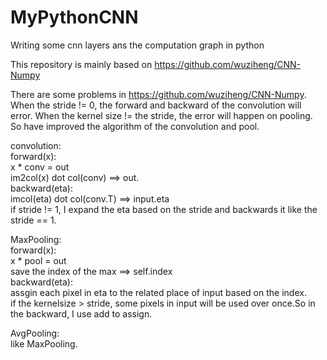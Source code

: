  # MyPythonCNN
Writing some cnn layers ans the computation graph in python

This repository is mainly based on https://github.com/wuziheng/CNN-Numpy

There are some problems in https://github.com/wuziheng/CNN-Numpy. When the stride != 0, the forward and backward of the convolution will error. When the kernel size != the stride, the error will happen on pooling. So  have improved the algorithm of the convolution and pool. 

convolution:<br>
	forward(x):<br>
	x * conv = out<br>
	im2col(x) dot col(conv) ==> out.<br>
	backward(eta):<br>
	imcol(eta) dot col(conv.T) ==> input.eta<br>
	if stride != 1, I expand the eta based on the stride and backwards it like the stride == 1.<br>

MaxPooling:<br>
	forward(x):<br>
	x * pool = out<br>
	save the index of the max ==> self.index<br>
	backward(eta):<br>
	assgin each pixel in eta to the related place of input based on the index.<br>
	if the kernelsize > stride, some pixels in input will be used over once.So in the backward, I use add to assign.<br>

AvgPooling:<br>
	like MaxPooling.<br>



